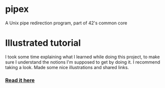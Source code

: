 # pipex
A Unix pipe redirection program, part of 42's common core

# Illustrated tutorial
I took some time explaining what I learned while doing this project, to make sure I understand the notions I'm supposed to get by doing it.
I recommend taking a look. Made some nice illustrations and shared links.  
### [Read it here](documentation/tutorial.md)
